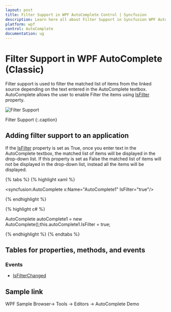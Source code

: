 ```yaml
---
layout: post
title: Filter Support in WPF AutoComplete Control | Syncfusion
description: Learn here all about Filter Support in Syncfusion WPF AutoComplete (Classic) control, its elements and more details.
platform: wpf
control: AutoComplete
documentation: ug
---
```


# Filter Support in WPF AutoComplete (Classic)

Filter support is used to filter the matched list of items from the linked source depending on the text entered in the AutoComplete textbox. AutoComplete allows the user to enable Filter the items using [IsFilter](https://help.syncfusion.com/cr/wpf/Syncfusion.Windows.Tools.Controls.AutoComplete.html#Syncfusion_Windows_Tools_Controls_AutoComplete_IsFilter) property.

![Filter Support](Filter-Support_images/Filter-Support_img1.png)

Filter Support
{:.caption}

## Adding filter support to an application 

If the [IsFilter](https://help.syncfusion.com/cr/wpf/Syncfusion.Windows.Tools.Controls.AutoComplete.html#Syncfusion_Windows_Tools_Controls_AutoComplete_IsFilter) property is set as True, once you enter text in the AutoComplete textbox, the matched list of items 
will be displayed in the drop-down list. If this property is set as False the matched list of items will not be 
displayed in the drop-down list, instead all the items will be displayed.

{% tabs %}
{% highlight xaml %}

<syncfusion:AutoComplete x:Name="AutoComplete1" IsFilter="true"/></td></tr>

{% endhighlight %}

{% highlight c# %}

AutoComplete autoComplete1 = new AutoComplete();this.autoComplete1.IsFilter = true;</td></tr>

{% endhighlight %}
{% endtabs %}

## Tables for properties, methods, and events

### Events

* [IsFilterChanged](https://help.syncfusion.com/cr/wpf/Syncfusion.Windows.Tools.Controls.AutoComplete.html)

## Sample link

WPF Sample Browser-> Tools -> Editors -> AutoComplete Demo
